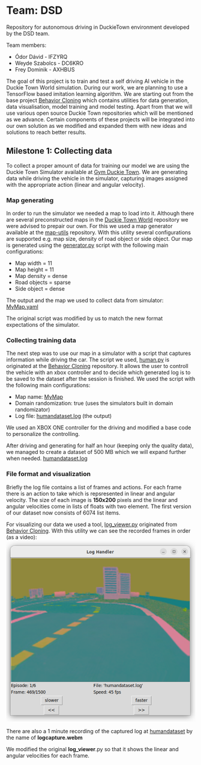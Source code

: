 # Team: DSD
Repository for autonomous driving in DuckieTown environment developed by the DSD team.

Team members:
- Ódor Dávid - IFZYRQ
- Weyde Szabolcs - DC6KRO
- Frey Dominik - AXHBUS


The goal of this project is to train and test a self driving AI vehicle in the Duckie Town World simulation. During our work, we are planning to use a TensorFlow based imitation learning algorithm. We are starting out from the base project [Behavior Cloning](https://github.com/duckietown/challenge-aido_LF-baseline-behavior-cloning) which contains utilities for data generation, data visualisation, model training and model testing. Apart from that we will use various open source Duckie Town repositories which will be mentioned as we advance. Certain components of these projects will be integrated into our own solution as we modified and expanded them with new ideas and solutions to reach better results.

## Milestone 1: Collecting data

To collect a proper amount of data for training our model we are using the Duckie Town Simulator available at [Gym Duckie Town](https://github.com/duckietown/gym-duckietown). We are generating data while driving the vehicle in the simulator, capturing images assigned with the appropriate action (linear and angular velocity).

### Map generating

In order to run the simulator we needed a map to load into it. Although there are several preconstructed maps in the [Duckie Town World](https://github.com/duckietown/duckietown-world) repository we were advised to prepair our own. For this we used a map generator available at the [map-utils](https://github.com/duckietown/map-utils) repository. With this utility several configurations are supported e.g. map size, density of road object or side object.
Our map is generated using the [generator.py](https://github.com/fdominik98/DSD-DuckieTown/blob/milestone_1/map/generator.py) script with the following main configurations:
 - Map width = 11
 - Map height = 11
 - Map density = dense
 - Road objects = sparse
 - Side object = dense
 
 The output and the map we used to collect data from simulator: [MyMap.yaml](https://github.com/fdominik98/DSD-DuckieTown/blob/milestone_1/map/MyMap.yaml)
 
 The original script was modified by us to match the new format expectations of the simulator.
 
 ### Collecting training data
 
 The next step was to use our map in a simulator with a script that captures information while driving the car. The script we used, [human.py](https://github.com/fdominik98/DSD-DuckieTown/blob/milestone_1/dataGeneration/human.py) is originated at the [Behavior Cloning](https://github.com/duckietown/challenge-aido_LF-baseline-behavior-cloning) repository. It allows the user to controll the vehicle with an xbox controller and to decide which generated log is to be saved to the dataset after the session is finished.
We used the script with the following main configurations:
- Map name: [MyMap](https://github.com/fdominik98/DSD-DuckieTown/blob/milestone_1/map/MyMap.yaml)
- Domain randomization: true (uses the simulators built in domain randomizator)
- Log file: [humandataset.log](https://drive.google.com/drive/folders/1HAE6eQeRWJcNAe7YSUJVAuf9-UTMRLAq?usp=sharing) (the output)

We used an XBOX ONE controller for the driving and modified a base code to personalize the controlling.

After driving and generating for half an hour (keeping only the quality data), we managed to create a dataset of 500 MB which we will expand further when needed. [humandataset.log](https://drive.google.com/drive/folders/1HAE6eQeRWJcNAe7YSUJVAuf9-UTMRLAq?usp=sharing)

### File format and visualization

Briefly the log file contains a list of frames and actions. For each frame there is an action to take which is repsresented in linear and angular velocity. The size of each image is **150x200** pixels and the linear and angular velocities come in lists of floats with two element. The first version of our dataset now consists of 6074 list items.

For visualizing our data we used a tool, [log_viewer.py](https://github.com/fdominik98/DSD-DuckieTown/blob/milestone_1/dataVisualization/log_viewer.py) originated from [Behavior Cloning](https://github.com/duckietown/challenge-aido_LF-baseline-behavior-cloning). With this utility we can see the recorded frames in order (as a video): <br>
![log_viewr](images/logimage.png)

There are also a 1 minute recording of the captured log at [humandataset](https://drive.google.com/drive/folders/1HAE6eQeRWJcNAe7YSUJVAuf9-UTMRLAq?usp=sharing) by the name of **logcapture.webm**

We modified the original **log_viewer**.py so that it shows the linear and angular velocities for each frame.
